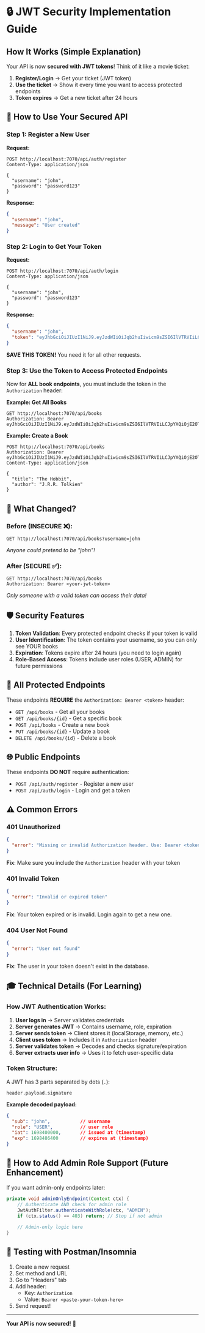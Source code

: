 # 🔒 JWT Security Implementation Guide

## How It Works (Simple Explanation)

Your API is now **secured with JWT tokens**! Think of it like a movie ticket:

1. **Register/Login** → Get your ticket (JWT token)
2. **Use the ticket** → Show it every time you want to access protected endpoints
3. **Token expires** → Get a new ticket after 24 hours

## 🎯 How to Use Your Secured API

### Step 1: Register a New User

**Request:**
```http
POST http://localhost:7070/api/auth/register
Content-Type: application/json

{
  "username": "john",
  "password": "password123"
}
```

**Response:**
```json
{
  "username": "john",
  "message": "User created"
}
```

### Step 2: Login to Get Your Token

**Request:**
```http
POST http://localhost:7070/api/auth/login
Content-Type: application/json

{
  "username": "john",
  "password": "password123"
}
```

**Response:**
```json
{
  "username": "john",
  "token": "eyJhbGciOiJIUzI1NiJ9.eyJzdWIiOiJqb2huIiwicm9sZSI6IlVTRVIiLCJpYXQiOjE2OTg0..."
}
```

**SAVE THIS TOKEN!** You need it for all other requests.

### Step 3: Use the Token to Access Protected Endpoints

Now for **ALL book endpoints**, you must include the token in the `Authorization` header:

**Example: Get All Books**
```http
GET http://localhost:7070/api/books
Authorization: Bearer eyJhbGciOiJIUzI1NiJ9.eyJzdWIiOiJqb2huIiwicm9sZSI6IlVTRVIiLCJpYXQiOjE2OTg0...
```

**Example: Create a Book**
```http
POST http://localhost:7070/api/books
Authorization: Bearer eyJhbGciOiJIUzI1NiJ9.eyJzdWIiOiJqb2huIiwicm9sZSI6IlVTRVIiLCJpYXQiOjE2OTg0...
Content-Type: application/json

{
  "title": "The Hobbit",
  "author": "J.R.R. Tolkien"
}
```

## 🔑 What Changed?

### Before (INSECURE ❌):
```http
GET http://localhost:7070/api/books?username=john
```
*Anyone could pretend to be "john"!*

### After (SECURE ✅):
```http
GET http://localhost:7070/api/books
Authorization: Bearer <your-jwt-token>
```
*Only someone with a valid token can access their data!*

## 🛡️ Security Features

1. **Token Validation**: Every protected endpoint checks if your token is valid
2. **User Identification**: The token contains your username, so you can only see YOUR books
3. **Expiration**: Tokens expire after 24 hours (you need to login again)
4. **Role-Based Access**: Tokens include user roles (USER, ADMIN) for future permissions

## 📝 All Protected Endpoints

These endpoints **REQUIRE** the `Authorization: Bearer <token>` header:

- `GET /api/books` - Get all your books
- `GET /api/books/{id}` - Get a specific book
- `POST /api/books` - Create a new book
- `PUT /api/books/{id}` - Update a book
- `DELETE /api/books/{id}` - Delete a book

## 🌐 Public Endpoints

These endpoints **DO NOT** require authentication:

- `POST /api/auth/register` - Register a new user
- `POST /api/auth/login` - Login and get a token

## ⚠️ Common Errors

### 401 Unauthorized
```json
{
  "error": "Missing or invalid Authorization header. Use: Bearer <token>"
}
```
**Fix**: Make sure you include the `Authorization` header with your token

### 401 Invalid Token
```json
{
  "error": "Invalid or expired token"
}
```
**Fix**: Your token expired or is invalid. Login again to get a new one.

### 404 User Not Found
```json
{
  "error": "User not found"
}
```
**Fix**: The user in your token doesn't exist in the database.

## 🎓 Technical Details (For Learning)

### How JWT Authentication Works:

1. **User logs in** → Server validates credentials
2. **Server generates JWT** → Contains username, role, expiration
3. **Server sends token** → Client stores it (localStorage, memory, etc.)
4. **Client uses token** → Includes it in `Authorization` header
5. **Server validates token** → Decodes and checks signature/expiration
6. **Server extracts user info** → Uses it to fetch user-specific data

### Token Structure:
A JWT has 3 parts separated by dots (`.`):
```
header.payload.signature
```

**Example decoded payload:**
```json
{
  "sub": "john",           // username
  "role": "USER",          // user role
  "iat": 1698400000,       // issued at (timestamp)
  "exp": 1698486400        // expires at (timestamp)
}
```

## 🔧 How to Add Admin Role Support (Future Enhancement)

If you want admin-only endpoints later:

```java
private void adminOnlyEndpoint(Context ctx) {
    // Authenticate AND check for admin role
    JwtAuthFilter.authenticateWithRole(ctx, "ADMIN");
    if (ctx.status() == 403) return; // Stop if not admin
    
    // Admin-only logic here
}
```

## 📱 Testing with Postman/Insomnia

1. Create a new request
2. Set method and URL
3. Go to "Headers" tab
4. Add header:
   - Key: `Authorization`
   - Value: `Bearer <paste-your-token-here>`
5. Send request!

---

**Your API is now secured!** 🎉

